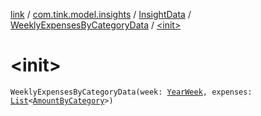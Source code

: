 [link](../../../index.md) / [com.tink.model.insights](../../index.md) / [InsightData](../index.md) / [WeeklyExpensesByCategoryData](index.md) / [&lt;init&gt;](./-init-.md)

# &lt;init&gt;

`WeeklyExpensesByCategoryData(week: `[`YearWeek`](../../../com.tink.model.time/-year-week/index.md)`, expenses: `[`List`](https://kotlinlang.org/api/latest/jvm/stdlib/kotlin.collections/-list/index.html)`<`[`AmountByCategory`](../../../com.tink.model.relations/-amount-by-category/index.md)`>)`